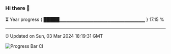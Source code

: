 ### Hi there 👋

⏳ Year progress { █████▁▁▁▁▁▁▁▁▁▁▁▁▁▁▁▁▁▁▁▁▁▁▁▁▁ } 17.15 %

---

⏰ Updated on Sun, 03 Mar 2024 18:19:31 GMT

![Progress Bar CI](https://github.com/ZhaoGui/ZhaoGui/workflows/Progress%20Bar%20CI/badge.svg)
